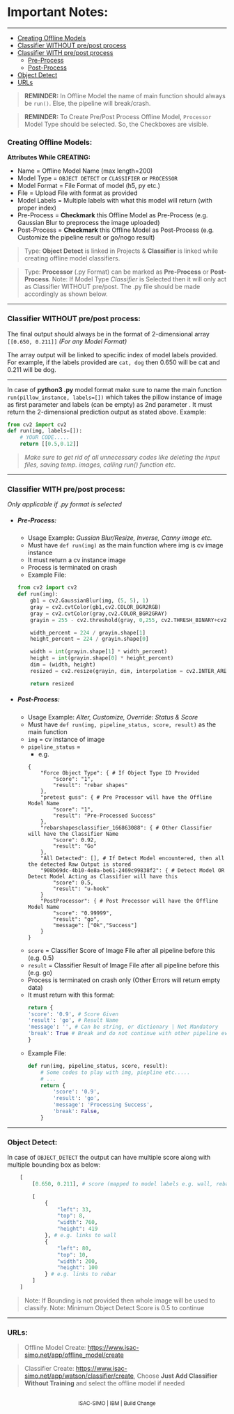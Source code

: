 # Important Notes:
---
+ [Creating Offline Models](#creating-offline-models)
+ [Classifier WITHOUT pre/post process](#classifier-without-pre-post-process)
+ [Classifier WITH pre/post process](#classifier-with-pre-post-process)
    * [Pre-Process](#pre-process)
    * [Post-Process](#post-process)
+ [Object Detect](#object-detect)
+ [URLs](#urls)

<div class="blink">

> **REMINDER:** In Offline Model the name of main function should always be ``run()``. Else, the pipeline will break/crash.

> **REMINDER:** To Create Pre/Post Process Offline Model, ``Processor`` Model Type should be selected. So, the Checkboxes are visible.

</div>

<div id="creating-offline-models"></div>

### Creating Offline Models:
**Attributes While CREATING:**

- Name = Offline Model Name (max length=200)
- Model Type = ``OBJECT DETECT`` or ``CLASSIFIER`` or ``PROCESSOR``
- Model Format = File Format of model (h5, py etc.)
- File = Upload File with format as provided
- Model Labels = Multiple labels with what this model will return (with proper index)
- Pre-Process = **Checkmark** this Offline Model as Pre-Process (e.g. Gaussian Blur to preprocess the image uploaded)
- Post-Process = **Checkmark** this Offline Model as Post-Process (e.g. Customize the pipeline result or go/nogo result)

> Type: **Object Detect** is linked in Projects & **Classifier** is linked while creating offline model classifiers.

> Type: **Processor** (.py Format) can be marked as **Pre-Process** or **Post-Process**. Note: If Model Type *Classifier* is Selected then it will only act as Classifier WITHOUT pre/post. The .py file should be made accordingly as shown below.
---
<div id="classifier-without-pre-post-process"></div>

### Classifier WITHOUT pre/post process:

The final output should always be in the format of 2-dimensional array ``[[0.650, 0.211]]`` *(For any Model Format)*

The array output will be linked to specific index of model labels provided. For example, if the labels provided are ``cat, dog`` then 0.650 will be cat and 0.211 will be dog.

---

In case of **python3 .py** model format make sure to name the main function ``run(pillow_instance, labels=[])`` which takes the pillow instance of image as first parameter and labels (can be empty) as 2nd parameter . It must return the 2-dimensional prediction output as stated above. Example:
```python
from cv2 import cv2
def run(img, labels=[]):
    # YOUR CODE.....
    return [[0.5,0.12]]
```
>*Make sure to get rid of all unnecessary codes like deleting the input files, saving temp. images, calling run() function etc.*
---

<div id="classifier-with-pre-post-process"></div>

### Classifier WITH pre/post process:
*Only applicable if .py format is selected*

<div id="pre-process"></div>

- ##### Pre-Process:
    - Usage Example: *Gussian Blur/Resize, Inverse, Canny image etc.*
    - Must have ``def run(img)`` as the main function where img is cv image instance
    - It must return a cv instance image
    - Process is terminated on crash
    - Example File:
    ```python
    from cv2 import cv2
    def run(img):
        gb1 = cv2.GaussianBlur(img, (5, 5), 1)
        gray = cv2.cvtColor(gb1,cv2.COLOR_BGR2RGB)
        gray = cv2.cvtColor(gray,cv2.COLOR_BGR2GRAY)
        grayin = 255 - cv2.threshold(gray, 0,255, cv2.THRESH_BINARY+cv2.THRESH_OTSU)[1]

        width_percent = 224 / grayin.shape[1]
        height_percent = 224 / grayin.shape[0]

        width = int(grayin.shape[1] * width_percent)
        height = int(grayin.shape[0] * height_percent)
        dim = (width, height)
        resized = cv2.resize(grayin, dim, interpolation = cv2.INTER_AREA)

        return resized
    ```

<div id="post-process"></div>

- ##### Post-Process:
    - Usage Example: *Alter, Customize, Override: Status & Score*
    - Must have ``def run(img, pipeline_status, score, result)`` as the main function
    - ``img`` = cv instance of image
    - ``pipeline_status`` =
        - e.g. 
        ```
        {
            "Force Object Type": { # If Object Type ID Provided
                "score": "1",
                "result": "rebar shapes"
            },
            "pretest guss": { # Pre Processor will have the Offline Model Name
                "score": "1",
                "result": "Pre-Processed Success"
            },
            "rebarshapesclassifier_166863088": { # Other Classifier will have the Classifier Name
                "score": 0.92,
                "result": "Go"
            },
            "All Detected": [], # If Detect Model encountered, then all the detected Raw Output is stored
            "908b69dc-4b10-4e8a-be61-2469c99838f2": { # Detect Model OR Detect Model Acting as Classifier will have this
                "score": 0.5,
                "result": "u-hook"
            }
            "PostProcessor": { # Post Processor will have the Offline Model Name
                "score": "0.99999",
                "result": "go",
                "message": ["Ok","Success"]
            }
        }
        ```
    - ``score`` = Classifier Score of Image File after all pipeline before this (e.g. 0.5)
    - ``result`` = Classifier Result of Image File after all pipeline before this (e.g. go)
    - Process is terminated on crash only (Other Errors will return empty data)
    - It must return with this format:
        ```python
        return {
        'score': '0.9', # Score Given
        'result': 'go', # Result Name
        'message': '', # Can be string, or dictionary | Not Mandatory
        'break': True # Break and do not continue with other pipeline even if go/nogo | Not Mandatory
        }
        ```
    - Example File:
        ```python
        def run(img, pipeline_status, score, result):
            # Some codes to play with img, piepline etc.....
            # ...
            return {
                'score': '0.9',
                'result': 'go',
                'message': 'Processing Success',
                'break': False,
            }
        ```
---

<div id="object-detect"></div>

### Object Detect:
In case of ``OBJECT_DETECT`` the output can have multiple score along with multiple bounding box as below:
```python
    [
        [0.650, 0.211], # score (mapped to model labels e.g. wall, rebar)

        [
            {
                "left": 33,
                "top": 8,
                "width": 760,
                "height": 419
            }, # e.g. links to wall
            {
                "left": 80,
                "top": 10,
                "width": 200,
                "height": 100
            } # e.g. links to rebar
        ]
    ]
```
> Note: If Bounding is not provided then whole image will be used to classify.
> Note: Minimum Object Detect Score is 0.5 to continue
---

<div id="urls"></div>

### URLs:
> Offline Model Create: <a target="_blank" href="https://www.isac-simo.net/app/offline_model/create">https://www.isac-simo.net/app/offline_model/create</a>

> Classifier Create: <a target="_blank" href="https://www.isac-simo.net/app/watson/classifier/create">https://www.isac-simo.net/app/watson/classifier/create</a>, Choose **Just Add Classifier Without Training** and select the offline model if needed

<br/>
<center><small>ISAC-SIMO | IBM | Build Change</small></center>